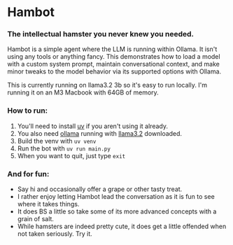 # Hambot
### The intellectual hamster you never knew you needed.

Hambot is a simple agent where the LLM is running within Ollama. It isn't using any tools or anything fancy. This demonstrates
how to load a model with a custom system prompt, maintain conversational context, and make minor tweaks to the model behavior via its supported options with Ollama.

This is currently running on llama3.2 3b so it's easy to run locally. I'm running it on an M3 Macbook with 64GB of memory.

### How to run:
1. You'll need to install [uv](https://docs.astral.sh/uv/guides/install-python/) if you aren't using it already.
2. You also need [ollama](https://ollama.com) running with [llama3.2](https://ollama.com/library/llama3.2) downloaded.
3. Build the venv with `uv venv`
4. Run the bot with `uv run main.py`
5. When you want to quit, just type `exit`

### And for fun:

- Say hi and occasionally offer a grape or other tasty treat.
- I rather enjoy letting Hambot lead the conversation as it is fun to see where it takes things.
- It does BS a little so take some of its more advanced concepts with a grain of salt.
- While hamsters are indeed pretty cute, it does get a little offended when not taken seriously. Try it.